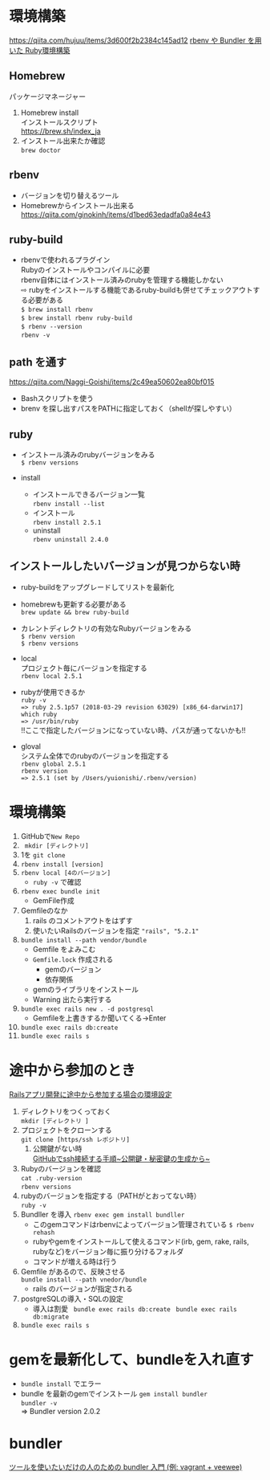 # 環境構築
https://qiita.com/hujuu/items/3d600f2b2384c145ad12
[rbenv や Bundler を用いた Ruby環境構築](https://qiita.com/HayneRyo/items/d493a2b3cec2322f167c)

## Homebrew
パッケージマネージャー
1. Homebrew install  
インストールスクリプト  
https://brew.sh/index_ja  
1. インストール出来たか確認  
`brew doctor`


## rbenv
- バージョンを切り替えるツール
- Homebrewからインストール出来る  
https://qiita.com/ginokinh/items/d1bed63edadfa0a84e43


## ruby-build 
- rbenvで使われるプラグイン  
  Rubyのインストールやコンパイルに必要  
  rbenv自体にはインストール済みのrubyを管理する機能しかない  
  ⇨ rubyをインストールする機能であるruby-buildも併せてチェックアウトする必要がある  
`$ brew install rbenv`   
`$ brew install rbenv ruby-build`  
`$ rbenv --version`  
`rbenv -v`  


## path を通す
https://qiita.com/Naggi-Goishi/items/2c49ea50602ea80bf015  
- Bashスクリプトを使う  
- brenv を探し出すパスをPATHに指定しておく（shellが探しやすい）


## ruby
- インストール済みのrubyバージョンをみる  
`$ rbenv versions`

- install  
    - インストールできるバージョン一覧  
    `rbenv install --list`  
    - インストール  
    `rbenv install 2.5.1`
    - uninstall  
        `rbenv uninstall 2.4.0`


## インストールしたいバージョンが見つからない時
- ruby-buildをアップグレードしてリストを最新化
- homebrewも更新する必要がある  
`brew update && brew ruby-build`  


- カレントディレクトリの有効なRubyバージョンをみる  
`$ rbenv version`  
`$ rbenv versions`  

- local  
プロジェクト毎にバージョンを指定する  
`rbenv local 2.5.1`

- rubyが使用できるか  
`ruby -v`   
`=> ruby 2.5.1p57 (2018-03-29 revision 63029) [x86_64-darwin17]`  
`which ruby`  
`=> /usr/bin/ruby`  
!!ここで指定したバージョンになっていない時、パスが通ってないかも!!

- gloval  
システム全体でのrubyのバージョンを指定する  
`rbenv global 2.5.1`  
`rbenv version`  
`=> 2.5.1 (set by /Users/yuionishi/.rbenv/version)`


# 環境構築
1. GitHubで`New Repo`
1. ` mkdir [ディレクトリ]`
1. 1を `git clone`
1. `rbenv install [version]`
1. `rbenv local [4のバージョン]`
    - `ruby -v` で確認
1. `rbenv exec bundle init`
    - GemFile作成
1. Gemfileのなか
    1. rails のコメントアウトをはずす
    1. 使いたいRailsのバージョンを指定
    `"rails", "5.2.1"`
1. `bundle install --path vendor/bundle`
    - Gemfile をよみこむ
    - `Gemfile.lock` 作成される
        - gemのバージョン
        - 依存関係
    - gemのライブラリをインストール
    - Warning 出たら実行する
1. `bundle exec rails new . -d postgresql`
    - Gemfileを上書きするか聞いてくる→Enter
1. `bundle exec rails db:create`
1. `bundle exec rails s`

# 途中から参加のとき
[Railsアプリ開発に途中から参加する場合の環境設定](https://qiita.com/yh2020/items/efd888854acf89af5ca7)
1. ディレクトリをつくっておく  
`mkdir [ディレクトリ ]`
1. プロジェクトをクローンする  
    `git clone [https/ssh レポジトリ]`
    1. 公開鍵がない時  
    [GitHubでssh接続する手順~公開鍵・秘密鍵の生成から~](https://qiita.com/shizuma/items/2b2f873a0034839e47ce)
1. Rubyのバージョンを確認  
    `cat .ruby-version `  
    `rbenv versions  `
1. rubyのバージョンを指定する（PATHがとおってない時）  
    `ruby -v`
1. Bundller を導入
    `rbenv exec gem install bundller`  
    - このgemコマンドはrbenvによってバージョン管理されている
    `$ rbenv rehash`
    - rubyやgemをインストールして使えるコマンド(irb, gem, rake, rails, rubyなど)をバージョン毎に振り分けるフォルダ
    - コマンドが増える時は行う
1. Gemfile があるので、反映させる  
`bundle install --path vnedor/bundle`
    - rails のバージョンが指定される  
1. postgreSQLの導入・SQLの設定
    - 導入は割愛
    ` bundle exec rails db:create`
    ` bundle exec rails db:migrate`
1. `bundle exec rails s`

# gemを最新化して、bundleを入れ直す
- `bundle install` でエラー
- bundle を最新のgemでインストール
`gem install bundler`  
`bundler -v`  
=> Bundler version 2.0.2


# bundler
[ツールを使いたいだけの人のための bundler 入門 (例: vagrant + veewee)](https://qiita.com/znz/items/5471e5826fde29fa9a80)

